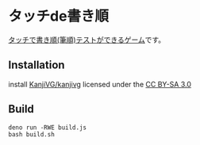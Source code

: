 # タッチde書き順

[タッチで書き順(筆順)テストができるゲーム](https://marmooo.github.io/touch-de-kakijun/)です。

## Installation

install [KanjiVG/kanjivg](https://github.com/KanjiVG/kanjivg) licensed under the
[CC BY-SA 3.0](https://creativecommons.org/licenses/by/3.0/)

## Build

```
deno run -RWE build.js
bash build.sh
```
